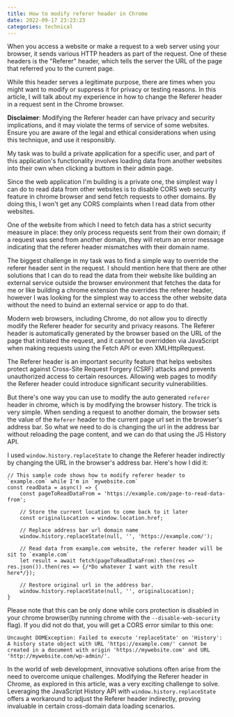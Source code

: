 ```yaml
---
title: How to modify referer header in Chrome
date: 2022-09-17 23:23:23
categories: technical
---
```


When you access a website or make a request to a web server using your browser, it sends various HTTP headers as part of the request. One of these headers is the "Referer" header, which tells the server the URL of the page that referred you to the current page.

While this header serves a legitimate purpose, there are times when you might want to modify or suppress it for privacy or testing reasons. In this article, I will talk about my experience in how to change the Referer header in a request sent in the Chrome browser.

<!--more-->

**Disclaimer**: Modifying the Referer header can have privacy and security implications, and it may violate the terms of service of some websites. Ensure you are aware of the legal and ethical considerations when using this technique, and use it responsibly.

My task was to build a private application for a specific user, and part of this application's functionality involves loading data from another websites into their own when clicking a buttom in their admin page.

Since the web application I'm building is a private one, the simplest way I can do to read data from other websites is to disable CORS web security feature in chrome browser and send fetch requests to other domains. By doing this, I won't get any CORS complaints when I read data from other websites.

One of the website from which I need to fetch data has a strict security measure in place: they only process requests sent from their own domain; if a request was send from another domain, they will return an error message indicating that the referer header mismatches with their domain name.

The biggest challenge in my task was to find a simple way to override the referer header sent in the request. I should mention here that there are other solutions that I can do to read the data from their website like building an external service outside the browser environment that fetches the data for me or like building a chrome extension the overrides the referer header, however I was looking for the simplest way to access the other website data without the need to buind an external service or app to do that.

Modern web browsers, including Chrome, do not allow you to directly modify the Referer header for security and privacy reasons. The Referer header is automatically generated by the browser based on the URL of the page that initiated the request, and it cannot be overridden via JavaScript when making requests using the Fetch API or even XMLHttpRequest.

The Referer header is an important security feature that helps websites protect against Cross-Site Request Forgery (CSRF) attacks and prevents unauthorized access to certain resources. Allowing web pages to modify the Referer header could introduce significant security vulnerabilities.

But there's one way you can use to modify the auto generated `referer` header in chrome, which is by modifying the browser history. The trick is very simple. When sending a request to another domain, the browser sets the value of the `Referer` header to the current page url set in the browser's address bar. So what we need to do is changing the url in the address bar without reloading the page content, and we can do that using the JS History API.

I used `window.history.replaceState` to change the Referer header indirectly by changing the URL in the browser's address bar. Here's how I did it:

```JS
// This sample code shows how to modify referer header to `example.com` while I'm in `mywebsite.com`
const readData = async() => {
    const pageToReadDataFrom = 'https://example.com/page-to-read-data-from';
    
    // Store the current location to come back to it later
    const originalLocation = window.location.href;

    // Replace address bar url domain name
    window.history.replaceState(null, '', 'https://example.com/');

    // Read data from example.com website, the referer header will be sit to `example.com`
    let result = await fetch(pageToReadDataFrom).then(res => res.json()).then(res => {/*Do whatever I want with the result here*/});

    // Restore original url in the address bar.
    window.history.replaceState(null, '', originalLocation);
}
```

Please note that this can be only done while cors protection is disabled in your chrome browser(by running chrome with the `--disable-web-security` flag). If you did not do that, you will get a CORS error similar to this one:
```
Uncaught DOMException: Failed to execute 'replaceState' on 'History': A history state object with URL 'https://example.com/' cannot be created in a document with origin 'https://mywebsite.com' and URL 'http://mywebsite.com/wp-admin/'.
```

In the world of web development, innovative solutions often arise from the need to overcome unique challenges. Modifying the Referer header in Chrome, as explored in this article, was a very exciting challenge to solve. Leveraging the JavaScript History API with `window.history.replaceState` offers a workaround to adjust the Referer header indirectly, proving invaluable in certain cross-domain data loading scenarios.